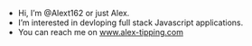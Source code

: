-  Hi, I’m @Alext162 or just Alex.
-  I’m interested in devloping full stack Javascript applications. 
-  You can reach me on www.alex-tipping.com


